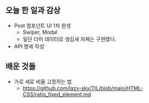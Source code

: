 ## 오늘 한 일과 감상
- Post 컴포넌트 UI 1차 완성
  - Swiper, Modal
  - 일단 더미 데이터로 생김새 자체는 구현했다.
- API 명세 작성
  
## 배운 것들
- 가로 세로 비율 고정하는 법
  - https://github.com/lazy-sky/TIL/blob/main/HTML-CSS/ratio_fixed_element.md